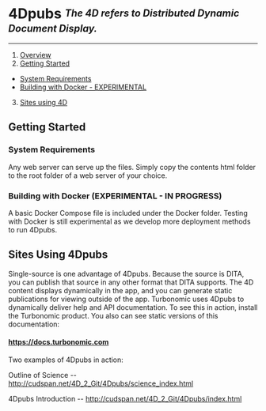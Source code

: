 <!--
http://www.apache.org/licenses/LICENSE-2.0.txt


Copyright 2015 Turbonomic

Licensed under the Apache License, Version 2.0 (the "License");
you may not use this file except in compliance with the License.
You may obtain a copy of the License at

    http://www.apache.org/licenses/LICENSE-2.0

Unless required by applicable law or agreed to in writing, software
distributed under the License is distributed on an "AS IS" BASIS,
WITHOUT WARRANTIES OR CONDITIONS OF ANY KIND, either express or implied.
See the License for the specific language governing permissions and
limitations under the License.
-->

# **4Dpubs** <sup><sub>_The 4D refers to Distributed Dynamic Document Display._</sub></sup>

----

1. [Overview](#overview)
2. [Getting Started](#getting-started)
  * [System Requirements](#system-requirements)
  * [Building with Docker - EXPERIMENTAL](#building-with-docker)
3. [Sites using 4D](#sites-using-4dpubs)

## Getting Started

### System Requirements

Any web server can serve up the files.  Simply copy the contents html folder to the root folder of a web server of your choice.  

### Building with Docker (EXPERIMENTAL - IN PROGRESS)

A basic Docker Compose file is included under the Docker folder.  Testing with Docker is still experimental as we develop more deployment methods to run 4Dpubs.

## Sites Using 4Dpubs

Single-source is one advantage of 4Dpubs. Because the source is DITA, you can publish 
that source in any other format that DITA supports. The 4D content displays dynamically 
in the app, and you can generate static publications for viewing outside of the app.
Turbonomic uses 4Dpubs to dynamically deliver help and API documentation. To see this 
in action, install the Turbonomic product. You also can see static versions 
of this documentation:
#### https://docs.turbonomic.com

Two examples of 4Dpubs in action:

Outline of Science -- http://cudspan.net/4D_2_Git/4Dpubs/science_index.html

4Dpubs Introduction -- http://cudspan.net/4D_2_Git/4Dpubs/index.html



